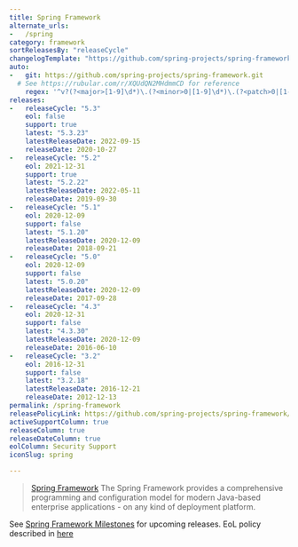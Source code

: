 ```yaml
---
title: Spring Framework
alternate_urls:
-   /spring
category: framework
sortReleasesBy: "releaseCycle"
changelogTemplate: "https://github.com/spring-projects/spring-framework/releases/tag/v__LATEST__"
auto:
-   git: https://github.com/spring-projects/spring-framework.git
  # See https://rubular.com/r/XQUdQN2MHdmmCD for reference
    regex: '^v?(?<major>[1-9]\d*)\.(?<minor>0|[1-9]\d*)\.(?<patch>0|[1-9]\d*)(\.RELEASE)?$'
releases:
-   releaseCycle: "5.3"
    eol: false
    support: true
    latest: "5.3.23"
    latestReleaseDate: 2022-09-15
    releaseDate: 2020-10-27
-   releaseCycle: "5.2"
    eol: 2021-12-31
    support: true
    latest: "5.2.22"
    latestReleaseDate: 2022-05-11
    releaseDate: 2019-09-30
-   releaseCycle: "5.1"
    eol: 2020-12-09
    support: false
    latest: "5.1.20"
    latestReleaseDate: 2020-12-09
    releaseDate: 2018-09-21
-   releaseCycle: "5.0"
    eol: 2020-12-09
    support: false
    latest: "5.0.20"
    latestReleaseDate: 2020-12-09
    releaseDate: 2017-09-28
-   releaseCycle: "4.3"
    eol: 2020-12-31
    support: false
    latest: "4.3.30"
    latestReleaseDate: 2020-12-09
    releaseDate: 2016-06-10
-   releaseCycle: "3.2"
    eol: 2016-12-31
    support: false
    latest: "3.2.18"
    latestReleaseDate: 2016-12-21
    releaseDate: 2012-12-13
permalink: /spring-framework
releasePolicyLink: https://github.com/spring-projects/spring-framework/wiki/Spring-Framework-Versions
activeSupportColumn: true
releaseColumn: true
releaseDateColumn: true
eolColumn: Security Support
iconSlug: spring

---
```


> [Spring Framework](https://spring.io/projects/spring-framework) The Spring Framework provides a comprehensive programming and configuration model for modern Java-based enterprise applications - on any kind of deployment platform.

See [Spring Framework Milestones](https://github.com/spring-projects/spring-framework/milestones) for upcoming releases. EoL policy described in [here](https://github.com/spring-projects/spring-framework/wiki/Spring-Framework-Versions)
